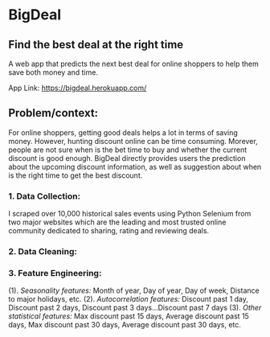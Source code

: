 # BigDeal
## Find the best deal at the right time
A web app that predicts the next best deal for online shoppers to help them save both money and time.

App Link: https://bigdeal.herokuapp.com/

## Problem/context:
For online shoppers, getting good deals helps a lot in terms of saving money. However, hunting discount online can be time consuming. Morever, people are not sure when is the bet time to buy and whether the current discount is good enough. BigDeal directly provides users the prediction about the upcoming discount information, as well as suggestion about when is the right time to get the best discount. 
### 1. Data Collection:
I scraped over 10,000 historical sales events using Python Selenium from two major websites which are the leading and most trusted online community dedicated to sharing, rating and reviewing deals. 
### 2. Data Cleaning:

### 3. Feature Engineering:
(1). *Seasonality features:*
Month of year, Day of year, Day of week, Distance to major holidays, etc.
(2). *Autocorrelation features:*
Discount past 1 day, Discount past 2 days, Discount past 3 days...Discount past 7 days
(3). *Other statistical features:*
Max discount past 15 days, Average discount past 15 days, Max discount past 30 days, Average discount past 30 days, etc.


